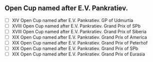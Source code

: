 ## Open Cup named after E.V. Pankratiev.
- [ ] XIV Open Cup named after E.V. Pankratiev. GP of Udmurtia
- [ ] XVIII Open Cup named after E.V. Pankratiev. Grand Prix of SPb
- [ ] XVIII Open Cup named after E.V. Pankratiev. Grand Prix of Siberia
- [ ] XIX Open Cup named after E.V. Pankratiev. Grand Prix of America
- [ ] XIX Open Cup named after E.V. Pankratiev. Grand Prix of Peterhof
- [ ] XIX Open Cup named after E.V. Pankratiev. Grand Prix of SPb
- [ ] XIX Open Cup named after E.V. Pankratiev. Grand Prix of Eurasia
